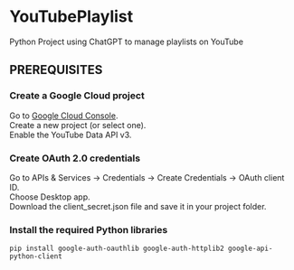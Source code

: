 # YouTubePlaylist
Python Project using ChatGPT to manage playlists on YouTube

## PREREQUISITES
    
### Create a Google Cloud project
Go to [Google Cloud Console](https://chatgpt.com/c/68e9f65b-57cc-832e-95c1-54bc6bfa9267#:~:text=Go%20to%20Google-,Cloud,-Console).  
Create a new project (or select one).  
Enable the YouTube Data API v3.  
### Create OAuth 2.0 credentials
Go to APIs & Services → Credentials → Create Credentials → OAuth client ID.  
Choose Desktop app.  
Download the client_secret.json file and save it in your project folder.
### Install the required Python libraries
`pip install google-auth-oauthlib google-auth-httplib2 google-api-python-client`
